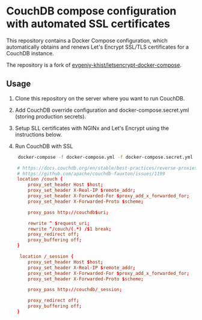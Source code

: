 # CouchDB compose configuration with automated SSL certificates

This repository contains a Docker Compose configuration, which automatically
obtains and renews Let's Encrypt SSL/TLS certificates for a CouchDB instance.

The repository is a fork of [evgeniy-khist/letsencrypt-docker-compose](https://github.com/evgeniy-khist/letsencrypt-docker-compose).

## Usage

1. Clone this repository on the server where you want to run CouchDB.
2. Add CouchDB override configuration and docker-compose.secret.yml (storing production secrets).
3. Setup SLL certificates with NGINx and Let's Encrypt using the instructions below.
4. Run CouchDB with SSL

   ```bash
    docker-compose -f docker-compose.yml -f docker-compose.secret.yml up -d
   ```

```conf
    # https://docs.couchdb.org/en/stable/best-practices/reverse-proxies.html#reverse-proxying-couchdb-in-a-subdirectory-with-nginx
    # https://github.com/apache/couchdb-fauxton/issues/1199
    location /couch {
        proxy_set_header Host $host;
        proxy_set_header X-Real-IP $remote_addr;
        proxy_set_header X-Forwarded-For $proxy_add_x_forwarded_for;
        proxy_set_header X-Forwarded-Proto $scheme;

        proxy_pass http://couchdb$uri;

        rewrite ^ $request_uri;
        rewrite ^/couch/(.*) /$1 break;
        proxy_redirect off;
        proxy_buffering off;
    }

     location /_session {
        proxy_set_header Host $host;
        proxy_set_header X-Real-IP $remote_addr;
        proxy_set_header X-Forwarded-For $proxy_add_x_forwarded_for;
        proxy_set_header X-Forwarded-Proto $scheme;

        proxy_pass http://couchdb/_session;

        proxy_redirect off;
        proxy_buffering off;
    }
```
